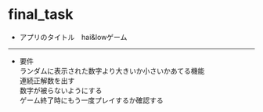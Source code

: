 # final_task

- アプリのタイトル　hai&lowゲーム  
---  
- 要件  
ランダムに表示された数字より大きいか小さいかあてる機能  
連続正解数を出す  
数字が被らないようにする  
ゲーム終了時にもう一度プレイするか確認する